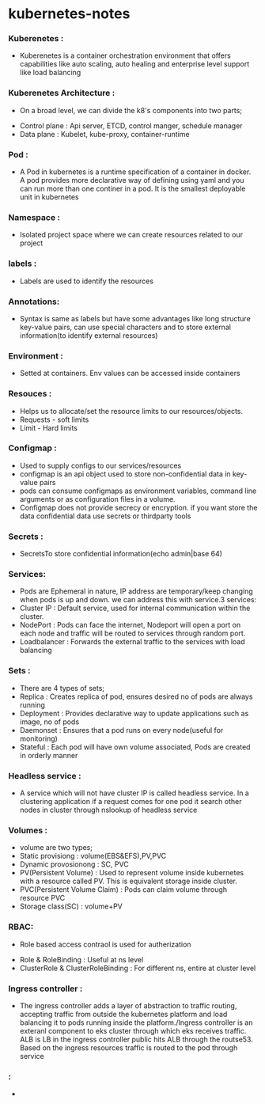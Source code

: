 # kubernetes-notes

### Kuberenetes :
* Kuberenetes is a container orchestration environment that offers capabilities like auto scaling, auto healing and enterprise level support like load balancing

### Kuberenetes Architecture :
* On a broad level, we can divide the k8's components into two parts;
 - Control plane : Api server, ETCD, control manger, schedule manager
 - Data plane : Kubelet, kube-proxy, container-runtime

### Pod :
* A Pod in kubernetes is a runtime specification of a container in docker. A pod provides more declarative way of defining using yaml and you can run more than one continer in a pod. It is the smallest deployable unit in kubernetes

### Namespace :
* Isolated project space where we can create resources related to our project

### labels :
* Labels are used to identify the resources
### Annotations:
* Syntax is same as labels but have some advantages like long structure key-value pairs, can use special characters and to store external information(to identify external resources)


### Environment :
* Setted at containers. Env values can be accessed inside containers

### Resouces :
- Helps us to allocate/set the resource limits to our resources/objects.
- Requests - soft limits
- Limit - Hard limits

### Configmap :
   - Used to supply configs to our services/resources
   - configmap is an api object used to store non-confidential data in key-value pairs
   - pods can consume configmaps as environment variables, command line arguments or as configuration files in a volume.
   - Configmap does not provide secrecy or encryption. if you want store the data confidential data use secrets or thirdparty tools
### Secrets :
* SecretsTo store confidential information(echo admin|base 64)

### Services:
  - Pods are Ephemeral in nature, IP address are temporary/keep changing when pods is up and down. we can address this with service.3 services:
  - Cluster IP : Default service, used for internal communication within the cluster.
  - NodePort : Pods can face the internet, Nodeport will open a port on each node and traffic will be routed to services through random port.
  - Loadbalancer : Forwards the external traffic to the services with load balancing

### Sets :
  - There are 4 types of sets;
  - Replica : Creates replica of pod, ensures desired no of pods are always running
  - Deployment : Provides declarative way to update applications such as image, no of pods
  - Daemonset : Ensures that a pod runs on every node(useful for monitoring)
  - Stateful : Each pod will have own volume associated, Pods are created in orderly manner

### Headless service :
* A service which will not have cluster IP is called headless service. In a clustering application if a request comes for one pod it search other nodes in cluster through nslookup of headless service


### Volumes :
 - volume are two types;
  - Static provisiong : volume(EBS&EFS),PV,PVC
  - Dynamic provosionong : SC, PVC
  - PV(Persistent Volume) : Used to represent volume inside kubernetes with a resource called PV. This is equivalent storage inside cluster.
  - PVC(Persistent Volume Claim) : Pods can claim volume through resource PVC
  - Storage class(SC) : volume+PV
  



### RBAC:
*  Role based access contraol is used for autherization
  - Role & RoleBinding : Useful at ns level
  - ClusterRole & ClusterRoleBinding : For different ns, entire at cluster level


### Ingress controller :
* The ingress controller adds a layer of abstraction to traffic routing, accepting traffic from outside the kubernetes platform and load balancing it to pods running inside the platform./Ingress controller is an exteranl component to eks cluster through which eks receives traffic. ALB is LB in the ingress controller public hits ALB through the routse53. Based on the ingress resources traffic is routed to the pod through service

### :
*


